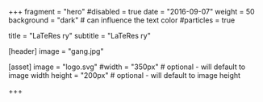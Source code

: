 +++
fragment = "hero"
#disabled = true
date = "2016-09-07"
weight = 50
background = "dark" # can influence the text color
#particles = true

title = "LaTeRes ry"
subtitle = "LaTeRes ry"

[header]
  image = "gang.jpg"

[asset]
  image = "logo.svg"
  #width = "350px" # optional - will default to image width
  height = "200px" # optional - will default to image height
  
+++
